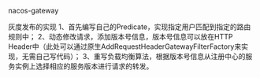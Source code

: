 nacos-gateway

灰度发布的实现
1、首先编写自己的Predicate，实现指定用户匹配到指定的路由规则中；
2、动态修改请求，添加版本号信息，版本号信息可以放在HTTP Header中（此处可以通过原生AddRequestHeaderGatewayFilterFactory来实现，无需自己写代码）；
3、重写负载均衡算法，根据版本号信息从注册中心的服务实例上选择相应的服务版本进行请求的转发。
